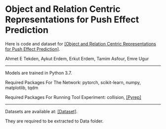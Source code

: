 # Object and Relation Centric Representations for Push Effect Prediction

Here is code and dataset for [[Object and Relation Centric Representations for Push Effect Prediction]](https://fzaero.github.io/push_learning/).

Ahmet E Tekden, Aykut Erdem, Erkut Erdem, Tamim Asfour, Emre Ugur

----

Models are trained in Python 3.7.

Required Packages For The Network:
pytorch, scikit-learn, numpy, matplotlib, tqdm

Required Packages For Running Tool Experiment:
collision, [[Pyrep]](https://github.com/stepjam/PyRep/)

----

Datasets are available at: [[Dataset]](https://drive.google.com/file/d/1-6a39c4p7G5NqVpyZIS6Xb88lLmh2RrS/view?usp=sharing).

They are required to be extracted to Data folder.
